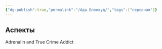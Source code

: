```yaml
---
{"dg-publish":true,"permalink":"/Ада Блэквуд/","tags":["персонаж"]}
---
```


## Аспекты
Adrenalin and True Crime Addict

